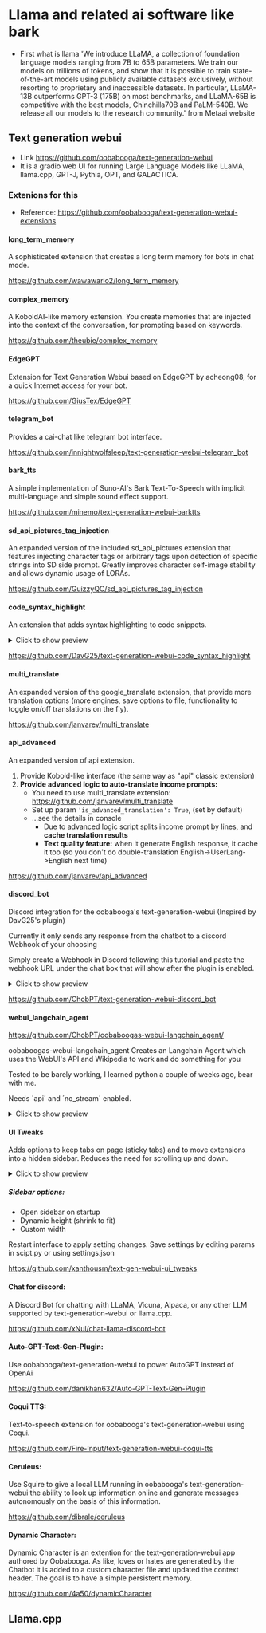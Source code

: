 # Llama and related ai software like bark
- First what is llama 'We introduce LLaMA, a collection of foundation language models ranging from 7B to 65B parameters. We train our models on trillions of tokens, and show that it is possible to train state-of-the-art models using publicly available datasets exclusively, without resorting to proprietary and inaccessible datasets. In particular, LLaMA-13B outperforms GPT-3 (175B) on most benchmarks, and LLaMA-65B is competitive with the best models, Chinchilla70B and PaLM-540B. We release all our models to the research community.' from Metaai website
## Text generation webui
- Link https://github.com/oobabooga/text-generation-webui
- It is a gradio web UI for running Large Language Models like LLaMA, llama.cpp, GPT-J, Pythia, OPT, and GALACTICA.
### Extenions for this
- Reference: https://github.com/oobabooga/text-generation-webui-extensions
#### long_term_memory
A sophisticated extension that creates a long term memory for bots in chat mode. 

https://github.com/wawawario2/long_term_memory

#### complex_memory
A KoboldAI-like memory extension. You create memories that are injected into the context of the conversation, for prompting based on keywords. 

https://github.com/theubie/complex_memory

#### EdgeGPT
Extension for Text Generation Webui based on EdgeGPT by acheong08, for a quick Internet access for your bot.

https://github.com/GiusTex/EdgeGPT

#### telegram_bot
Provides a cai-chat like telegram bot interface. 

https://github.com/innightwolfsleep/text-generation-webui-telegram_bot

#### bark_tts
A simple implementation of Suno-AI's Bark Text-To-Speech with implicit multi-language and simple sound effect support.

https://github.com/minemo/text-generation-webui-barktts

#### sd_api_pictures_tag_injection
An expanded version of the included sd_api_pictures extension that features injecting character tags or arbitrary tags upon detection of specific strings into SD side prompt. Greatly improves character self-image stability and allows dynamic usage of LORAs.

https://github.com/GuizzyQC/sd_api_pictures_tag_injection

#### code_syntax_highlight
An extension that adds syntax highlighting to code snippets.

<details>
  <summary>Click to show preview</summary>
  <br>

  ![preview-1](https://www.davg25.com/file/github-media/text-generation-webui-code_syntax_highlight/demo1.png)

</details>

https://github.com/DavG25/text-generation-webui-code_syntax_highlight

#### multi_translate
An expanded version of the google_translate extension, that provide more translation options (more engines, save options to file, functionality to toggle on/off translations on the fly).

https://github.com/janvarev/multi_translate

#### api_advanced

An expanded version of api extension.
1. Provide Kobold-like interface (the same way as "api" classic extension)
2. **Provide advanced logic to auto-translate income prompts:**
    - You need to use multi_translate extension: https://github.com/janvarev/multi_translate
    - Set up param `'is_advanced_translation': True`, (set by default)
    - ...see the details in console
      - Due to advanced logic script splits income prompt by lines, and **cache translation results**
      - **Text quality feature:** when it generate English response, it cache it too (so you don't do double-translation English->UserLang->English next time) 

https://github.com/janvarev/api_advanced

#### discord_bot
Discord integration for the oobabooga's text-generation-webui (Inspired by DavG25's plugin)

Currently it only sends any response from the chatbot to a discord Webhook of your choosing

Simply create a Webhook in Discord following this tutorial and paste the webhook URL under the chat box that will show after the plugin is enabled.

<details>
  <summary>Click to show preview</summary>
  <br>
  
  ![preview-2](https://user-images.githubusercontent.com/45816945/234896222-532ef597-3e26-48cc-8af2-7df33d471e1b.png)![image](https://user-images.githubusercontent.com/45816945/234899114-09381d3d-3deb-4f1f-8328-2567755cfe40.png)


</details>

https://github.com/ChobPT/text-generation-webui-discord_bot

#### webui_langchain_agent
https://github.com/ChobPT/oobaboogas-webui-langchain_agent/

oobaboogas-webui-langchain_agent
Creates an Langchain Agent which uses the WebUI's API and Wikipedia to work and do something for you

Tested to be barely working, I learned python a couple of weeks ago, bear with me.

Needs ´api´ and ´no_stream´ enabled.
<details>
  <summary>Click to show preview</summary>
  <br>

  ![preview-1](https://user-images.githubusercontent.com/45816945/236649969-0d4fbab3-15e9-4cf0-88d0-71419e77d1cb.png)

</details>

#### UI Tweaks
Adds options to keep tabs on page (sticky tabs) and to move extensions into a hidden sidebar. Reduces the need for scrolling up and down. 

<details>
  <summary>Click to show preview</summary>
  <br>

  ![preview-1](https://github.com/xanthousm/text-gen-webui-ui_tweaks/assets/70198941/c5998420-9607-43d1-865f-65ec0f449ec2)

</details>

##### Sidebar options:
- Open sidebar on startup
- Dynamic height (shrink to fit)
- Custom width

Restart interface to apply setting changes. Save settings by editing params in scipt.py or using settings.json

https://github.com/xanthousm/text-gen-webui-ui_tweaks

#### Chat for discord:
A Discord Bot for chatting with LLaMA, Vicuna, Alpaca, or any other LLM supported by text-generation-webui or llama.cpp.

https://github.com/xNul/chat-llama-discord-bot

#### Auto-GPT-Text-Gen-Plugin:
Use oobabooga/text-generation-webui to power AutoGPT instead of OpenAi 

https://github.com/danikhan632/Auto-GPT-Text-Gen-Plugin

#### Coqui TTS:
Text-to-speech extension for oobabooga's text-generation-webui using Coqui.

https://github.com/Fire-Input/text-generation-webui-coqui-tts

#### Ceruleus:
Use Squire to give a local LLM running in oobabooga's text-generation-webui the ability to look up information online and generate messages autonomously on the basis of this information.

https://github.com/dibrale/ceruleus
#### Dynamic Character:
Dynamic Character is an extention for the text-generation-webui app authored by Oobabooga. As like, loves or hates are generated by the Chatbot it is added to a custom character file and updated the context header. The goal is to have a simple persistent memory.

https://github.com/4a50/dynamicCharacter

## Llama.cpp 



